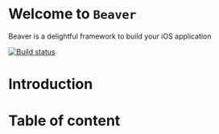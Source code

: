 # Welcome to `Beaver`
Beaver is a delightful framework to build your iOS application

[![Build status](https://travis-ci.org/trupin/Beaver.svg?branch=master)](https://travis-ci.org/trupin/Beaver)

# Introduction

# Table of content